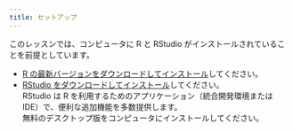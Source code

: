```yaml
---
title: セットアップ
---
```


このレッスンでは、コンピュータに R と RStudio がインストールされていることを前提としています。

- [R の最新バージョンをダウンロードしてインストール](https://www.r-project.org/)してください。
- [RStudio をダウンロードしてインストール](https://www.rstudio.com/products/rstudio/download/#download)してください。  
  RStudio は R を利用するためのアプリケーション（統合開発環境または IDE）で、便利な追加機能を多数提供します。  
  無料のデスクトップ版をコンピュータにインストールしてください。

